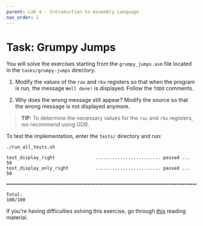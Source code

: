 ```yaml
---
parent: Lab 4 - Introduction to Assembly Language
nav_order: 2
---
```


# Task: Grumpy Jumps

You will solve the exercises starting from the `grumpy_jumps.asm` file located in the `tasks/grumpy-jumps` directory.

1. Modify the values of the `rax` and `rbx` registers so that when the program is run, the message `Well done!` is displayed.
Follow the `TODO` comments.

1. Why does the wrong message still appear?
Modify the source so that the wrong message is not displayed anymore.

> **TIP**: To determine the necessary values for the `rax` and `rbx` registers, we recommend using GDB.

To test the implementation, enter the `tests/` directory and run:

```console
./run_all_tests.sh

test_display_right               ........................ passed ...  50
test_display_only_right          ........................ passed ...  50

========================================================================

Total:                                                           100/100
```

If you're having difficulties solving this exercise, go through [this](../../reading/x86-architecture-family.md) reading material.
